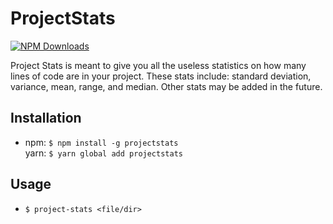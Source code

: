# ProjectStats

[![NPM Downloads](https://img.shields.io/npm/dt/projectstats.svg?style=flat-square)](https://www.npmjs.com/package/projectstats)

Project Stats is meant to give you all the useless statistics on how many lines of code are in your project. These stats include: standard deviation, variance, mean, range, and median. Other stats may be added in the future.

## Installation
+ npm: `$ npm install -g projectstats`<br>
  yarn: `$ yarn global add projectstats`
  
## Usage
+ `$ project-stats <file/dir>`
